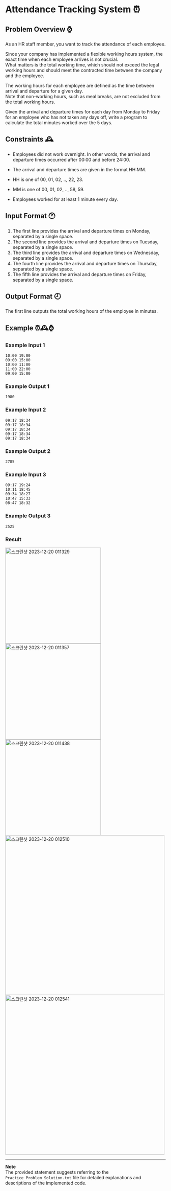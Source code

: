 # Attendance Tracking System ⏰

## Problem Overview ⌚

As an HR staff member, you want to track the attendance of each employee.

Since your company has implemented a flexible working hours system, the exact time when each employee arrives is not crucial.    
What matters is the total working time, which should not exceed the legal working hours and should meet the contracted time between the company and the employee.

The working hours for each employee are defined as the time between arrival and departure for a given day.      
Note that non-working hours, such as meal breaks, are not excluded from the total working hours.

Given the arrival and departure times for each day from Monday to Friday for an employee who has not taken any days off, write a program to calculate the total minutes worked over the 5 days.


## Constraints 🕰️

- Employees did not work overnight. In other words, the arrival and departure times occurred after 00:00 and before 24:00.

- The arrival and departure times are given in the format HH:MM.
- HH is one of 00, 01, 02, .., 22, 23.
- MM is one of 00, 01, 02, .., 58, 59.
- Employees worked for at least 1 minute every day.

## Input Format 🕐

1. The first line provides the arrival and departure times on Monday, separated by a single space.
2. The second line provides the arrival and departure times on Tuesday, separated by a single space.
3. The third line provides the arrival and departure times on Wednesday, separated by a single space.
4. The fourth line provides the arrival and departure times on Thursday, separated by a single space.
5. The fifth line provides the arrival and departure times on Friday, separated by a single space.

## Output Format 🕘

The first line outputs the total working hours of the employee in minutes.


## Example ⏰🕰️⌚

### Example Input 1
```
10:00 19:00
09:00 15:00
10:00 11:00
11:00 22:00
09:00 15:00
```

### Example Output 1
```
1980
```

### Example Input 2
```
09:17 18:34
09:17 18:34
09:17 18:34
09:17 18:34
09:17 18:34
```

### Example Output 2
```
2785
```

### Example Input 3
```
09:17 19:24
10:11 18:45
09:34 18:27
10:47 15:33
08:47 18:32
```

### Example Output 3
```
2525
```

### Result 
<img width="300" alt="스크린샷 2023-12-20 011329" src="https://github.com/InseokJun/Hyundai-Softeer/assets/153903563/05b017cb-a750-4fdf-9ff1-1ae52a723ab2">
<img width="300" alt="스크린샷 2023-12-20 011357" src="https://github.com/InseokJun/Hyundai-Softeer/assets/153903563/cb0394aa-df4c-41b8-8626-827ffb49d90c">
<img width="300" alt="스크린샷 2023-12-20 011438" src="https://github.com/InseokJun/Hyundai-Softeer/assets/153903563/ce4659e6-72df-4a15-bfc4-06d53505ef29">
<img width="500" alt="스크린샷 2023-12-20 012510" src="https://github.com/InseokJun/Hyundai-Softeer/assets/153903563/5cba9c48-4ffe-46f8-a953-142aaa200280">
<img width="500" alt="스크린샷 2023-12-20 012541" src="https://github.com/InseokJun/Hyundai-Softeer/assets/153903563/b314cb0f-fc3b-4e7b-a160-d0795219fab9">

---
**Note**    
The provided statement suggests referring to the `Practice_Problem_Solution.txt` file for detailed explanations and descriptions of the implemented code.
